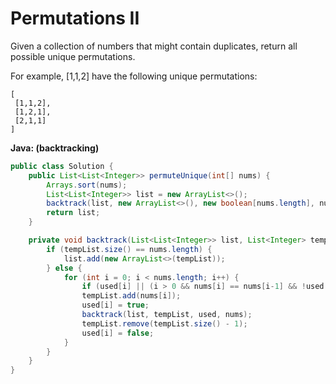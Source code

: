 # Permutations II

Given a collection of numbers that might contain duplicates, return all possible unique permutations.

For example,
[1,1,2] have the following unique permutations:

    [
     [1,1,2],
     [1,2,1],
     [2,1,1]
    ]

**Java: (backtracking)**
```java
public class Solution {
    public List<List<Integer>> permuteUnique(int[] nums) {
        Arrays.sort(nums);
        List<List<Integer>> list = new ArrayList<>();
        backtrack(list, new ArrayList<>(), new boolean[nums.length], nums);
        return list;
    }

    private void backtrack(List<List<Integer>> list, List<Integer> tempList, boolean[] used, int [] nums) {
        if (tempList.size() == nums.length) {
            list.add(new ArrayList<>(tempList));
        } else {
            for (int i = 0; i < nums.length; i++) {
                if (used[i] || (i > 0 && nums[i] == nums[i-1] && !used[i - 1])) continue; // skip duplicate
                tempList.add(nums[i]);
                used[i] = true;
                backtrack(list, tempList, used, nums);
                tempList.remove(tempList.size() - 1);
                used[i] = false;
            }
        }
    }
}
```
